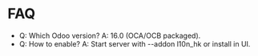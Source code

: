 # FAQ

- Q: Which Odoo version? A: 16.0 (OCA/OCB packaged).
- Q: How to enable? A: Start server with --addon l10n_hk or install in UI.
